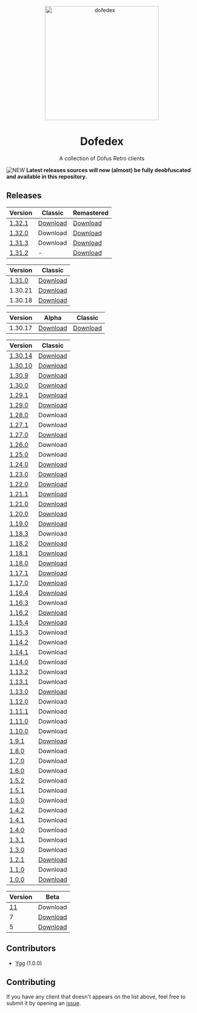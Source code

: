 <p align="center">
	<img
		alt="dofedex"
		src="https://raw.githubusercontent.com/dofera/dofedex/master/dofedex.png"
		width="300"
	/>
</p>
<h1 align="center">Dofedex</h1>
<p align="center">A collection of Dofus Retro clients</p>

![NEW](https://img.shields.io/static/v1?label=&message=NEW&color=red) **Latest releases sources will now (almost) be fully deobfuscated and available in this repository.**

## Releases

| Version | Classic | Remastered |
| - | - | - |
| [1.32.1](https://www.dofus.com/fr/forum/1747-actualite/2331667-maj-dofus-retro-1-32-1) | [Download](https://github.com/dofera/dofedex/releases/download/1.32.1/dofus-1.32.1.zip) | [Download](https://github.com/dofera/dofedex/releases/download/1.32.1-remastered/dofus-1.32.1-remastered.zip) |
| [1.32.0](https://www.dofus.com/fr/mmorpg/actualites/news/1155616-maj-1-32-demain-serveurs-retro) | Download | [Download](https://github.com/dofera/dofedex/releases/download/1.32.0-remastered/dofus-1.32.0-remastered.zip)
| [1.31.3](https://www.dofus.com/fr/forum/1747-actualite/2323644-maj-dofus-retro-1-31-3) | Download | [Download](https://github.com/dofera/dofedex/releases/download/1.31.3-remastered/dofus-1.31.3-remastered.zip)
| [1.31.2](https://www.dofus.com/fr/forum/1751-dofus-retro/2321937-maj-dofus-retro-1-31-2-remastered) | - | [Download](https://github.com/dofera/dofedex/releases/download/1.31.2-remastered/dofus-1.31.2-remastered.zip)

| Version | Classic |
| - | - |
| [1.31.0](https://www.dofus.com/fr/forum/1751-dofus-retro/2319640-maj-dofus-retro-1-31) | [Download](https://github.com/dofera/dofedex/releases/download/1.31.0/dofus-1.31.0.zip) |
| 1.30.21 | [Download](https://github.com/dofera/dofedex/releases/download/1.30.21/dofus-1.30.21.zip) |
| 1.30.18 | [Download](https://github.com/dofera/dofedex/releases/download/1.30.18/dofus-1.30.18.zip) |

| Version | Alpha | Classic |
| - | - | - |
| 1.30.17 | [Download](https://github.com/dofera/dofedex/releases/download/1.30.17-alpha/dofus-1.30.17-alpha.zip) | [Download](https://github.com/dofera/dofedex/releases/download/1.30.17/dofus-1.30.17.zip) |

| Version | Classic |
| - | - |
| [1.30.14](https://www.dofus.com/fr/forum/1751-dofus-retro/2319639-maj-dofus-retro-1-30-14) | [Download](https://github.com/dofera/dofedex/releases/download/1.30.14/dofus-1.30.14.zip) |
| [1.30.10](https://www.dofus.com/fr/forum/1751-dofus-retro/2319638-maj-dofus-retro-1-30-10) | [Download](https://github.com/dofera/dofedex/releases/download/1.30.10/dofus-1.30.10.zip) |
| [1.30.9](https://www.dofus.com/fr/forum/1751-dofus-retro/2319637-maj-dofus-retro-1-30-9) | [Download](https://github.com/dofera/dofedex/releases/download/1.30.9/dofus-1.30.9.zip) |
| [1.30.0](https://www.dofus.com/fr/forum/1751-dofus-retro/2319636-maj-dofus-retro-1-30) | [Download](https://github.com/dofera/dofedex/releases/download/1.30.0/dofus-1.30.0.zip) |
| [1.29.1](https://www.dofus.com/fr/forum/1750-dofus/330165-modifications-apportees-version-1-29-1-15-12-09) | [Download](https://github.com/dofera/dofedex/releases/download/1.29.1/dofus-1.29.1.zip) |
| [1.29.0](https://www.dofus.com/fr/forum/1750-dofus/304987-version-1-29) | [Download](https://github.com/dofera/dofedex/releases/download/1.29.0/dofus-1.29.0.zip) |
| [1.28.0](https://www.dofus.com/fr/forum/1750-dofus/286170-version-1-28) | Download |
| [1.27.1](https://www.dofus.com/fr/forum/1750-dofus/260877-patch-1-27-1-retour-boucliers) | Download |
| [1.27.0](https://www.dofus.com/fr/forum/1750-dofus/242641-version-1-27) | [Download](https://github.com/dofera/dofedex/releases/download/1.27.0/dofus-1.27.0.zip) |
| [1.26.0](https://www.dofus.com/fr/forum/1750-dofus/202463-version-1-26) | Download |
| [1.25.0](https://www.dofus.com/fr/forum/1750-dofus/176947-version-1-25) | Download |
| [1.24.0](https://www.dofus.com/fr/forum/1750-dofus/151193-version-1-24) | [Download](https://github.com/dofera/dofedex/releases/download/1.24.0/dofus-1.24.0.zip) |
| [1.23.0](https://www.dofus.com/fr/forum/1750-dofus/139210-nouvelle-version-1-23) | [Download](https://github.com/dofera/dofedex/releases/download/1.23.0/dofus-1.23.0.zip) |
| [1.22.0](https://www.dofus.com/fr/forum/1750-dofus/132932-version-1-22-bientot-disponible) | [Download](https://github.com/dofera/dofedex/releases/download/1.22.0/dofus-1.22.0.zip) |
| [1.21.1](https://www.dofus.com/fr/forum/1750-dofus/126337-version-1-21-1-disponible) | [Download](https://github.com/dofera/dofedex/releases/download/1.21.1/dofus-1.21.1.zip) |
| [1.21.0](https://www.dofus.com/fr/forum/1750-dofus/117027-version-1-21-disponible-18-12-07) | [Download](https://github.com/dofera/dofedex/releases/download/1.21.0/dofus-1.21.0.zip) |
| [1.20.0](https://www.dofus.com/fr/forum/1750-dofus/104993-nouvelle-extension-ile-otomai) | [Download](https://github.com/dofera/dofedex/releases/download/1.20.0/dofus-1.20.0.zip) |
| [1.19.0](https://www.dofus.com/fr/forum/1750-dofus/91090-mise-jour-1-19) | [Download](https://github.com/dofera/dofedex/releases/download/1.19.0/dofus-1.19.0.zip) |
| [1.18.3](https://www.dofus.com/fr/forum/1750-dofus/88301-nouvelle-version-1-18-3-beta-disponible-serveur-test) | Download |
| [1.18.2](https://www.dofus.com/fr/forum/1750-dofus/85187-version-1-18-2) | [Download](https://github.com/dofera/dofedex/releases/download/1.18.2/dofus-1.18.2.zip) |
| [1.18.1](https://www.dofus.com/fr/forum/1750-dofus/78713-version-optionelle-1-18-1) | [Download](https://github.com/dofera/dofedex/releases/download/1.18.1/dofus-1.18.1.zip) |
| [1.18.0](https://www.dofus.com/fr/forum/1750-dofus/78106-version-1-18-incarnam) | [Download](https://github.com/dofera/dofedex/releases/download/1.18.0/dofus-1.18.0.zip) |
| [1.17.1](https://www.dofus.com/fr/forum/1750-dofus/73554-mise-jour-obligatoire-1-17-1) | [Download](https://github.com/dofera/dofedex/releases/download/1.17.1/dofus-1.17.1.zip) |
| [1.17.0](https://www.dofus.com/fr/forum/1750-dofus/70811-nouvelle-version-1-17) | [Download](https://github.com/dofera/dofedex/releases/download/1.17.0/dofus-1.17.0.zip) |
| [1.16.4](https://www.dofus.com/fr/forum/1750-dofus/66548-patch-facultatif-1-16-4) | [Download](https://github.com/dofera/dofedex/releases/download/1.16.4/dofus-1.16.4.zip) |
| [1.16.3](https://www.dofus.com/fr/forum/1750-dofus/63692-patch-facultatif-1-16-3-client-1-16-2) | Download |
| [1.16.2](https://www.dofus.com/fr/forum/1750-dofus/62128-details-informations-propos-prochaine-mise-jour-1-16-2-dofus) | [Download](https://github.com/dofera/dofedex/releases/download/1.16.2/dofus-1.16.2.zip) |
| [1.15.4](https://www.dofus.com/fr/forum/1750-dofus/57000-nouveau-client-facultatif-1-15-4) | [Download](https://github.com/dofera/dofedex/releases/download/1.15.4/dofus-1.15.4.zi) |
| [1.15.3](https://www.dofus.com/fr/forum/1750-dofus/55914-prochaine-mise-jour-client-1-15-3) | Download |
| [1.14.2](https://www.dofus.com/fr/forum/1750-dofus/51513-nouveau-client-dofus-1-14-2) | Download |
| [1.14.1](https://www.dofus.com/fr/forum/1750-dofus/44277-nouvelle-version-1-14-1-maintenances) | Download |
| [1.14.0](https://www.dofus.com/fr/forum/1750-dofus/42374-nouvelle-version-1-14-dofus) | Download |
| [1.13.2](https://www.dofus.com/fr/forum/1750-dofus/31332-version-1-13-2-maintenanc) | Download |
| [1.13.1](https://www.dofus.com/fr/forum/1750-dofus/28490-nouveau-client-1-13-1) | Download |
| [1.13.0](https://www.dofus.com/fr/forum/1750-dofus/28043-mise-jour-14-mars) | [Download](https://github.com/dofera/dofedex/releases/download/1.13.0/dofus-1.13.0.zip) |
| [1.12.0](https://www.dofus.com/fr/forum/1750-dofus/27073-liste-ajouts-extension-pandala) | Download |
| [1.11.1](https://www.dofus.com/fr/forum/1750-dofus/23337-mise-jour-noel) | Download |
| [1.11.0](https://www.dofus.com/fr/forum/1750-dofus/22310-mise-jour-22-11-05) | Download |
| [1.10.0](https://www.dofus.com/fr/forum/1750-dofus/20475-informations-mise-jour-25-10-05) | Download |
| [1.9.1](https://www.dofus.com/fr/forum/1750-dofus/17464-petites-modifications-venir) | [Download](https://github.com/dofera/dofedex/releases/download/1.9.1/dofus-1.9.1.zip) |
| [1.8.0](https://www.dofus.com/fr/forum/1750-dofus/17140-modifications-version-1-8) | Download |
| [1.7.0](https://www.dofus.com/fr/forum/1750-dofus/15913-mise-jour-28-06-05) | Download |
| [1.6.0](https://web.archive.org/web/20050420234353/http://www.dofus.com/?page=news&rubrique=v1.6.0&contenu=v1.6.0) | Download |
| [1.5.2](https://web.archive.org/web/20050310081157/http://www.dofus.com/?page=news&rubrique=v1.5.2&contenu=v1.5.2) | Download |
| [1.5.1](https://web.archive.org/web/20050325035159/http://www.dofus.com/index.php?page=news&rubrique=v1.5.1&contenu=v1.5.1) | Download |
| [1.5.0](https://web.archive.org/web/20050228173433/http://www.dofus.com/index.php?page=news&rubrique=v1.5.0&contenu=v1.5.0) | Download |
| [1.4.2](https://web.archive.org/web/20050126004915/http://www.dofus.com/?page=news&rubrique=v1.4.2&contenu=v1.4.2) | Download |
| [1.4.1](https://web.archive.org/web/20041223155610/http://www.dofus.com/?page=news&rubrique=v1.4.1&contenu=v1.4.1) | Download |
| [1.4.0](https://web.archive.org/web/20041221193544/http://www.dofus.com/?page=news&rubrique=v1.4.0&contenu=v1.4.0) | Download |
| [1.3.1](https://web.archive.org/web/20041210170330/http://www.dofus.com/?page=news&rubrique=v1.3.1&contenu=v1.3.1) | Download |
| [1.3.0](https://web.archive.org/web/20050126132819/http://www.dofus.com/?page=news&rubrique=v1.4.2&contenu=v1.3.0) | Download |
| [1.2.1](https://web.archive.org/web/20041112070926/http://www.dofus.com/?page=news&rubrique=v1.2.1&contenu=v1.2.1) | [Download](https://github.com/dofera/dofedex/releases/download/1.2.1/dofus-1.2.1.zip) |
| [1.1.0](https://web.archive.org/web/20041028220648/http://www.dofus.com/?page=news&rubrique=v1.1&contenu=v1.1) | Download |
| [1.0.0](https://web.archive.org/web/20040921070937/http://www.dofus.com/?page=news&rubrique=v1.0&contenu=v1.0) | [Download](https://github.com/dofera/dofedex/releases/download/1.0.0/dofus-1.0.0.zip) |

| Version | Beta |
| - | - |
| [11](https://web.archive.org/web/20040605182939/http://dofus.com/?page=informations&rubrique=news&contenu=news_display&idnews=82) | Download |
| 7 | [Download](https://github.com/dofera/dofedex/releases/download/7b/dofus-7b.zip) |
| 5 | [Download](https://github.com/dofera/dofedex/releases/download/5b/dofus-5b.zip) |

## Contributors

- [Ygg](https://github.com/Yggdrasilife) (1.0.0)

## Contributing

If you have any client that doesn't appears on the list above, feel free to submit it by opening an [issue](https://github.com/dofera/dofedex/issues/new).

